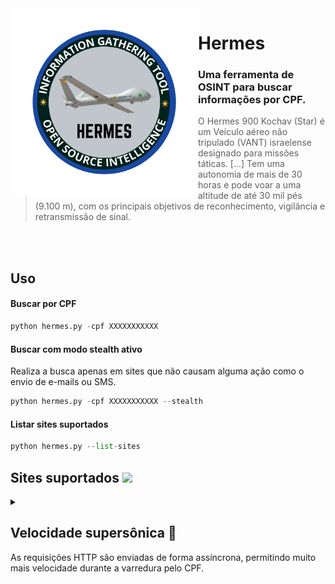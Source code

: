 <img alt="hermes-logo" align="left" width="300" height="300" src="https://github.com/p1ngul1n0/badges/blob/main/badges/21.png">
<h1>Hermes</h1>

### Uma ferramenta de OSINT para buscar informações por CPF.
> O Hermes 900 Kochav (Star) é um Veículo aéreo não tripulado (VANT) israelense designado para missões táticas. [...] Tem uma autonomia de mais de 30 horas e pode voar a uma altitude de até 30 mil pés (9.100 m), com os principais objetivos de reconhecimento, vigilância e retransmissão de sinal.

</br></br>

## Uso

#### Buscar por CPF
```python
python hermes.py -cpf XXXXXXXXXXX
```
#### Buscar com modo stealth ativo
Realiza a busca apenas em sites que não causam alguma ação como o envio de e-mails ou SMS.
```python
python hermes.py -cpf XXXXXXXXXXX --stealth
```

#### Listar sites suportados
```python
python hermes.py --list-sites
```

## Sites suportados <a name="social-networks"></a> ![](https://img.shields.io/badge/21--red)
<details>
  <summary></summary>
  
1. Serasa
2. Banco Toyota
3. FGV Conhecimento
4. SEBRAE
5. InfoJobs
6. Hospital das Clínicas USP
7. Universidade Anhembi Morumbi
8. Universidade SÃ£o Judas
9. Universidade UFABC
10. Claretiano - Centro UniversitÃ¡rio
11. UNIP
12. QualiCorp
13. 99 Jobs
14. Natura
15. Correios
16. Eventim
17. Ticket360
18. Ingressos Corinthians
19. Unimed Seguradora
20. Porto Seguro
21. Movida
</details>

## Velocidade supersônica :rocket:
As requisições HTTP são enviadas de forma assíncrona, permitindo muito mais velocidade durante a varredura pelo CPF.

